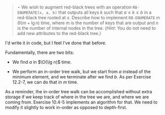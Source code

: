 > $\star$ We wish to augment red-black trees with an operation `RB-ENUMERATE(x,
> a, b)` that outputs all keys $k$ such that $a \le k \le b$ in a red-black tree
> rooted at $x$. Describe how to implement `RB-ENUMERATE` in $\Theta(m + \lg n)$
> time, where $m$ is the number of keys that are output and $n$ is the number of
> internal nodes in the tree. (_Hint_: You do not need to add new attributes to
> the red-black tree.)

I'd write it in code, but I feel I've done that before.

Fundamentally, there are two bits:

* We find $a$ in $\O(\lg n)$ time.

* We perform an in-order tree walk, but we start from $a$ instead of the minimum
  element, and we terminate after we find $b$. As per Exercise 12.2-7, we can do
  that in $m$ time.

As a reminder, the in-order tree walk can be accomplished without extra storage
if we keep track of where in the tree we are, and where we are coming from.
Exercise 10.4-5 implements an algorithm for that. We need to modify it slightly
to work in-order as opposed to depth-first.
